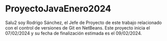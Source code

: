# ProyectoJavaEnero2024
Salu2 soy Rodrigo Sánchez, el Jefe de Proyecto de este trabajo relacionado con el control de versiones de Git en NetBeans. Este proyecto inicia el 07/02/2024 y su fecha de finalización estimada es el 09/02/2024.
